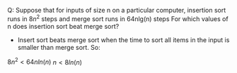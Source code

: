 Q: Suppose that for inputs of size n on a particular computer, insertion sort runs in $8n^2$ steps and merge sort runs in 64nlg(n) steps For which values of n does insertion sort beat merge sort?

- Insert sort beats merge sort when the time to sort all items in the input is smaller than merge sort. So:

$8n^2 < 64nln(n)$
$n < 8ln(n)$
